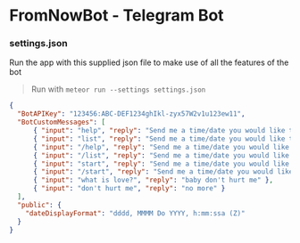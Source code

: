 # FromNowBot - Telegram Bot


### settings.json
Run the app with this supplied json file to make use of all the features of the bot

> Run with `meteor run --settings settings.json`
```json
{
  "BotAPIKey": "123456:ABC-DEF1234ghIkl-zyx57W2v1u123ew11",
  "BotCustomMessages": [
	  { "input": "help", "reply": "Send me a time/date you would like to calculate the difference from now til!" },
	  { "input": "list", "reply": "Send me a time/date you would like to calculate the difference from now til!" },
	  { "input": "/help", "reply": "Send me a time/date you would like to calculate the difference from now til!" },
	  { "input": "/list", "reply": "Send me a time/date you would like to calculate the difference from now til!" },
	  { "input": "start", "reply": "Send me a time/date you would like to calculate the difference from now til!" },
	  { "input": "/start", "reply": "Send me a time/date you would like to calculate the difference from now til!" },
	  { "input": "what is love?", "reply": "baby don't hurt me" },
	  { "input": "don't hurt me", "reply": "no more" }
  ],
  "public": {
    "dateDisplayFormat": "dddd, MMMM Do YYYY, h:mm:ssa (Z)"
  }
}
```
